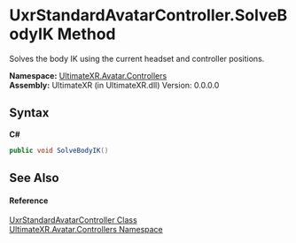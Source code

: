 # UxrStandardAvatarController.SolveBodyIK Method 
 

Solves the body IK using the current headset and controller positions.

**Namespace:**&nbsp;<a href="N_UltimateXR_Avatar_Controllers">UltimateXR.Avatar.Controllers</a><br />**Assembly:**&nbsp;UltimateXR (in UltimateXR.dll) Version: 0.0.0.0

## Syntax

**C#**<br />
``` C#
public void SolveBodyIK()
```


## See Also


#### Reference
<a href="T_UltimateXR_Avatar_Controllers_UxrStandardAvatarController">UxrStandardAvatarController Class</a><br /><a href="N_UltimateXR_Avatar_Controllers">UltimateXR.Avatar.Controllers Namespace</a><br />